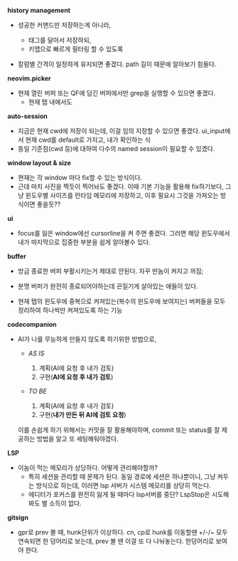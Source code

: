 

**history management**

- 성공한 커맨드만 저장하는게 아니라,
  - 태그를 달아서 저장하되,
  - 키맵으로 빠르게 필터링 할 수 있도록

- 칼럼별 간격이 일정하게 유지되면 좋겠다. path 길이 때문에 알아보기 힘들다.




**neovim.picker**

- 현재 열린 버퍼 또는 QF에 담긴 버퍼에서만 grep을 실행할 수 있으면 좋겠다.
  - 현재 탭 내에서도




**auto-session**

- 지금은 현재 cwd에 저장이 되는데, 이걸 임의 지정할 수 있으면 좋겠다. ui_input에서 현재 cwd를 default로 가지고, 내가 확인하는 식
- 동일 기준점(cwd 등)에 대하여 다수의 named session이 필요할 수 있겠다.





**window layout & size**

- 현재는 각 window 마다 fix할 수 있는 방식이다.
- 근데 마치 사진을 찍듯이 찍어놔도 좋겠다. 이때 기본 기능을 활용해 fix하기보다,
    그냥 윈도우별 사이즈를 런타임 메모리에 저장하고,
      이후 필요시 그것을 가져오는 방식이면 좋을듯??





**ui**

- focus를 잃은 window에선 cursorline을 켜 주면 좋겠다. 그러면 해당 윈도우에서 내가 마지막으로 집중한 부분을 쉽게 알아볼수 있다.




**buffer**

- 방금 종료한 버퍼 부활시키는거 제대로 안된다. 자꾸 딴놈이 켜지고 꺼짐;

- 분명 버퍼가 완전히 종료되어야하는데 끈질기게 살아있는 애들이 있다.

- 현재 탭의 윈도우에 중복으로 켜져있는(복수의 윈도우에 보여지는) 버퍼들을 모두 정리하여 하나씩만 켜져있도록 하는 기능



**codecompanion**

- AI가 나를 무능하게 만들지 않도록 하기위한 방법으로,

  - _AS IS_
    1. 계획(AI에 요청 후 내가 검토)
    2. 구현(**AI에 요청 후 내가 검토**)

  - _TO BE_
    1. 계획(AI에 요청 후 내가 검토)
    2. 구현(**내가 만든 뒤 AI에 검토 요청**)

  이를 손쉽게 하기 위해서는 커밋을 잘 활용해야하며, commit 또는 status를 잘 제공하는 방법을 알고 또 세팅해둬야겠다.




**LSP**

- 이놈이 먹는 메모리가 상당하다. 어떻게 관리해야할까?
  - 특히 세션을 관리할 때 문제가 된다. 동일 경로에 세션은 하나뿐이니, 그냥 켜두는 방식으로 하는데, 이러면 lsp 서버가 시스템 메모리를 상당히 먹는다.
  - 에디터가 포커스를 완전히 잃게 될 때마다 lsp서버를 중단? LspStop은 시도해봐도 별 소득이 없다.



**gitsign**

- gpr로 prev 볼 때, hunk단위가 이상하다. cn, cp로 hunk를 이동할땐 +/-/~ 모두 연속되면 한 덩어리로 보는데, prev 볼 땐 이걸 또 다 나눠놓는다. 한덩어리로 보여야 한다.
